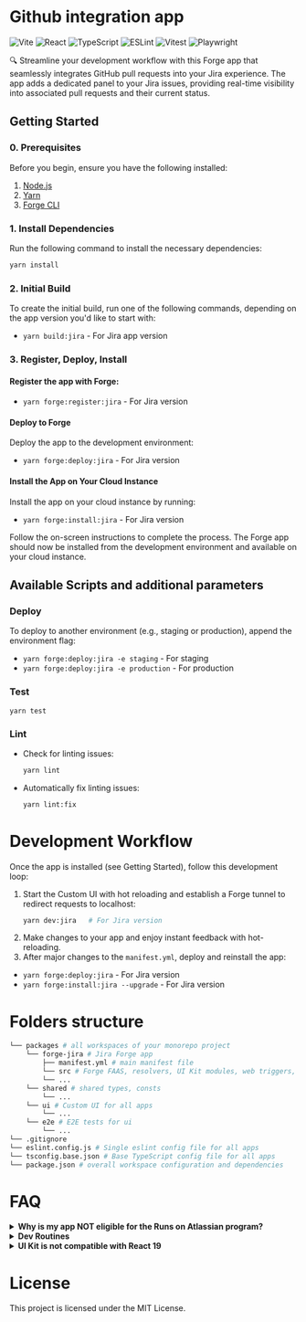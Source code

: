 # Github integration app
![Vite](https://img.shields.io/badge/Vite-gray?logo=vite)
![React](https://img.shields.io/badge/React-gray?logo=react)
![TypeScript](https://img.shields.io/badge/TypeScript-gray?logo=typescript)
![ESLint](https://img.shields.io/badge/ESLint-gray?logo=eslint)
![Vitest](https://img.shields.io/badge/Vitest-unit--tests-6E9F18?logo=vitest)
![Playwright](https://img.shields.io/badge/Playwright-e2e--tests-45BA6E)

🔍 Streamline your development workflow with this Forge app that seamlessly integrates GitHub pull requests into your Jira experience. The app adds a dedicated panel to your Jira issues, providing real-time visibility into associated pull requests and their current status.


## Getting Started

### 0. Prerequisites

Before you begin, ensure you have the following installed:

1. [Node.js](https://nodejs.org/en/download/package-manager)
2. [Yarn](https://yarnpkg.com/)
3. [Forge CLI](https://developer.atlassian.com/platform/forge/getting-started/)

### 1. Install Dependencies

Run the following command to install the necessary dependencies:

```bash
yarn install
```

### 2. Initial Build

To create the initial build, run one of the following commands, depending on the app version you'd like to start with:
- `yarn build:jira` - For Jira app version

### 3. Register, Deploy, Install

#### Register the app with Forge:
- `yarn forge:register:jira` - For Jira version

#### Deploy to Forge

Deploy the app to the development environment:
- `yarn forge:deploy:jira` - For Jira version

#### Install the App on Your Cloud Instance

Install the app on your cloud instance by running:
- `yarn forge:install:jira` - For Jira version

Follow the on-screen instructions to complete the process. 
The Forge app should now be installed from the development environment and available on your cloud instance.


## Available Scripts and additional parameters

### Deploy

To deploy to another environment (e.g., staging or production), append the environment flag:
- `yarn forge:deploy:jira -e staging`    - For staging
- `yarn forge:deploy:jira -e production` - For production
### Test

`yarn test`


### Lint

- Check for linting issues:
  ```bash
  yarn lint
  ```
- Automatically fix linting issues:
  ```bash
  yarn lint:fix
  ```


# Development Workflow

Once the app is installed (see Getting Started), follow this development loop:

1. Start the Custom UI with hot reloading and establish a Forge tunnel to redirect requests to localhost:
    ```bash
    yarn dev:jira   # For Jira version
    ```
2. Make changes to your app and enjoy instant feedback with hot-reloading.
3. After major changes to the `manifest.yml`, deploy and reinstall the app:
  - `yarn forge:deploy:jira` - For Jira version
  - `yarn forge:install:jira --upgrade` - For Jira version

# Folders structure

```bash
└── packages # all workspaces of your monorepo project
    └── forge-jira # Jira Forge app
        ├── manifest.yml # main manifest file
        └── src # Forge FAAS, resolvers, UI Kit modules, web triggers, custom fields, workflow postfunctions, and so on
        └── ...
    └── shared # shared types, consts
        └── ...
    └── ui # Custom UI for all apps
        └── ...
    └── e2e # E2E tests for ui
        └── ...
└── .gitignore
└── eslint.config.js # Single eslint config file for all apps
└── tsconfig.base.json # Base TypeScript config file for all apps
└── package.json # overall workspace configuration and dependencies
```

# FAQ

<details>
  <summary><strong>Why is my app NOT eligible for the Runs on Atlassian program?</strong></summary>

  **Short answer:**  
  Your app's manifest file (`manifest.yml`) must not include any entries under the `permissions -> external` section.

  For more details about the Runs on Atlassian program, please visit the [https://go.atlassian.com/runs-on-atlassian](https://go.atlassian.com/runs-on-atlassian).
</details>

<details>
  <summary><strong>Dev Routines</strong></summary>

   1. **Upgrade dependencies interactively**  
    Use [`yarn upgrade-interactive`](https://classic.yarnpkg.com/en/docs/cli/upgrade-interactive/) to update your dependencies to the latest versions in a controlled way.
   2. **Find unused files, dependencies, and exports**  
    Use `yarn knip` to detect unused code. ⚠️ *Note: There may be false positives — review the results carefully before removing anything.*
   3. **Refresh the lockfile**  
    Run `yarn install --refresh-lockfile` to regenerate the `yarn.lock` file.  
    This is helpful for:
      - Upgrading Yarn versions
      - Fixing "ghost" dependencies stuck in the lockfile
   4. **Visualize your Vite bundle**  
    Use `npx vite-bundle-visualizer` to analyze and optimize your Vite build output. 

</details>

<details>
  <summary><strong>UI Kit is not compatible with React 19</strong></summary>

  This is a known issue — Atlassian is gradually updating UI Kit to support newer versions of React, but as of now, only React 18 is officially supported. 

</details>


# License

This project is licensed under the MIT License.

